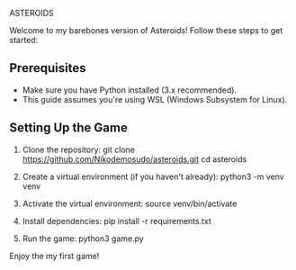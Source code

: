 ASTEROIDS

Welcome to my barebones version of Asteroids! Follow these steps to get started:

## Prerequisites
- Make sure you have Python installed (3.x recommended).
- This guide assumes you're using WSL (Windows Subsystem for Linux). 

## Setting Up the Game

1. Clone the repository:
git clone https://github.com/Nikodemosudo/asteroids.git
cd asteroids


2. Create a virtual environment (if you haven't already):
python3 -m venv venv


3. Activate the virtual environment:
source venv/bin/activate


4. Install dependencies:
pip install -r requirements.txt


5. Run the game:
python3 game.py


Enjoy the my first game!

